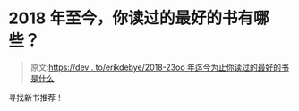 # 2018 年至今，你读过的最好的书有哪些？

> 原文:[https://dev . to/erikdebye/2018-23oo 年迄今为止你读过的最好的书是什么](https://dev.to/erikdebye/what-are-the-best-books-youve-read-so-far-in-2018-23oo)

寻找新书推荐！
